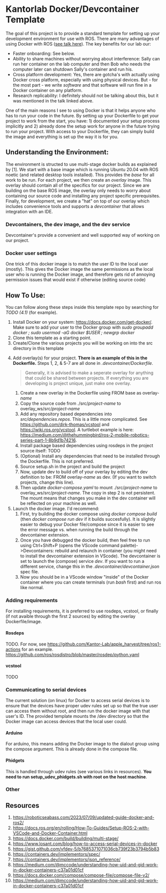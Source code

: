 # Kantorlab Docker/Devcontainer Template
The goal of this project is to provide a standard template for setting up your development environment for use with ROS.
There are many advantages of using Docker with ROS ([see talk here](https://discourse.ros.org/t/ros-docker-pro-tips-and-20-20-hindsights/17274 "ROS + Docker: Pro Tips and 20/20 Hindsights")). The key benefits for our lab our:
* Faster onboarding: See below.
* Ability to share machines without worrying about interference: Sally can run her container on the lab computer and then Bob who needs the computer later can shutdown Sally's container and run his.
* Cross platform development: Yes, there are gotcha's with actually using Docker cross platform, especially with using physical devices. But - for the most part - we write *software* and that software will run fine in a Docker container on any platform.
* Research replicability: I definitely should not be talking about this, but it was mentioned in the talk linked above.

One of the main reasons I see to using Docker is that it helps anyone who has to run your code in the future. By setting up your Dockerfile to get your project to work from the start, you have: 1) documented your setup process implicitly and 2) already done the setup work for anyone in the future trying to run your project. With access to your Dockerfile, they can simply build the image and everything is set up the way it is for you. 

## Understanding the Environment:
The environment is structed to use multi-stage docker builds as explained by [1]. We start with a base image which is running Ubuntu 20.04 with ROS noetic (and related desktop tools installed). This provides the *base* for all work to be run. For each project, we then create an *overlay* image. This overlay should contain all of the specifics for our project. Since we are building on the base ROS image, the overlay only needs to worry about containing our source code and installing any project specific prerequisites. Finally, for development, we create a "hat" on top of our overlay which includes convenience tools and supports a *devcontainer* that allows integration with an IDE. 

### Devcontainers, the dev image, and the dev service
Devcontainer's provide a convenient and well supported way of working on our project. 

### Docker user settings
One trick of this docker image is to match the user ID to the local user (mostly). This gives the Docker image the same permissions as the local user who is running the Docker image, and therefore gets rid of annoying permission issues that would exist if otherwise (editing source code)

## How To Use:
You can follow along these steps inside this template repo by searching for *TODO (4.1)* (for example).
1. Install Docker on your system: https://docs.docker.com/get-docker/. Make sure to add your user to the Docker group with *sudo groupadd docker ; sudo usermod -aG docker $USER ; newgrp docker*
2. Clone this template as a starting point.
3. Create/Clone the various projects you will be working on into the src directory in this template
<!-- TODO use submodules? -->
4. Add overlay(s) for your project. **There is an example of this in the Dockerfile.** Steps 1, 2, & 5-7 are all done in *.devcontainer/Dockerfile*. 
    > Generally, it is advised to make a seperate overlay for anything that could be shared between projects. If everything you are developing is project unique, just make one overlay.
    1. Create a new overlay in the Dockerfile using FROM base as overlay-*name*
    2. Copy the source code from ./src/*project-name* to overlay_ws/src/*project-name*
    3. Add any repository based dependencies into *src/dependencies.repos*. This is a little more complicated. See https://github.com/dirk-thomas/vcstool and https://wiki.ros.org/vcstool. A turtlebot example is here: https://medium.com/@thehummingbird/ros-2-mobile-robotics-series-part-1-8b9d1b74216.
    4. Install package based dependencies using rosdeps in the project source itself: TODO
    5. (Optional) Install any dependencies that need to be installed through the Dockerfile. This is not preferred.
    6. Source setup.sh in the project and build the project
    7. Now, update dev to build off of your overlay by editing the dev definition to be: FROM overlay-*name* as dev. (If you want to switch projects, change this line).
    8. Then update *docker-compose.yaml* to mount ./src/*project-name* to overlay_ws/src/*project-name*. The copy in step 2 is not persistent. The mount means that changes you make in the dev container will be reflected on your machine as well.
 5. Launch the docker image. I'd recommend:
    1. First, try building the docker compose using *docker compose build* (then *docker compose run dev* if it builds succesfully). It is slightly easier to debug your Docker file/compose since it is easier to see the error message vs. when running the build through the devcontainer extension. 
    2. Once you have debugged the docker build, then feel free to run using Ctrl+Shift+P (opens the VScode command palette)->Devcontainers: rebuild and relaunch in container (you might need to install the devcontainer extension in VScode). The devcontainer is set to launch the (compose) service *dev*. If you want to run a different service, change this in the *.devcontainer/devcontainer.json* spec file. 
    3. Now you should be in a VScode window "inside" of the Docker container where you can create terminals (run *bash* first) and run ros like normal.  

### Adding requirements
For installing requirements, it is preferred to use rosdeps, vcstool, or finally (if not avaible through the first 2 sources) by editing the overlay Dockerfile/image. 

#### Rosdeps
TODO. For now, see  https://github.com/Kantor-Lab/apple_harvest/tree/ros1-actions for an example.
https://github.com/ros/rosdistro/blob/master/rosdep/python.yaml

#### vcstool
TODO

### Communicating to serial devices
The current solution (on linux) for Docker to access serial devices is to ensure that the devices have proper udev rules set up so that the true user can access them without root, and then run the docker image with that user's ID. The provided template mounts the /dev directory so that the Docker image can access devices that the local user could.

#### Arduino
For arduino, this means adding the Docker image to the dialout group using the compose argument. This is already done in the compose file.

#### Phidgets
This is handled through udev rules (see various links in resources). **You need to run setup_udev_phidgets.sh with root on the host machine**.

### Other

## Resources
1. https://roboticseabass.com/2023/07/09/updated-guide-docker-and-ros2/
2. https://docs.ros.org/en/rolling/How-To-Guides/Setup-ROS-2-with-VSCode-and-Docker-Container.html
3. https://docs.docker.com/build/building/multi-stage/
4. https://www.losant.com/blog/how-to-access-serial-devices-in-docker
5. https://gist.github.com/vfdev-5/b7685371071036cb739f23b3794b5b83
6. https://containers.dev/implementors/spec/
7. https://containers.dev/implementors/json_reference/
8. https://medium.com/@mccode/understanding-how-uid-and-gid-work-in-docker-containers-c37a01d01cf   
9. https://docs.docker.com/compose/compose-file/compose-file-v2/
10. https://medium.com/@mccode/understanding-how-uid-and-gid-work-in-docker-containers-c37a01d01cf